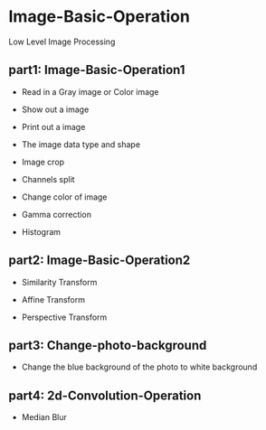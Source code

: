 # Image-Basic-Operation
Low Level Image Processing

## part1: Image-Basic-Operation1

- Read in a Gray image or Color image

- Show out a image

- Print out a image

- The image data type and shape

- Image crop

- Channels split

- Change color of image

- Gamma correction

- Histogram


## part2: Image-Basic-Operation2

- Similarity Transform

- Affine Transform

- Perspective Transform


## part3: Change-photo-background

- Change the blue background of the photo to white background


## part4: 2d-Convolution-Operation

- Median Blur
